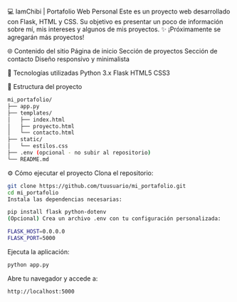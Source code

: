 💻 IamChibi | Portafolio Web Personal
Este es un proyecto web desarrollado con Flask, HTML y CSS.
Su objetivo es presentar un poco de información sobre mí, mis intereses y algunos de mis proyectos.
✨ ¡Próximamente se agregarán más proyectos!

🌐 Contenido del sitio
  Página de inicio
  Sección de proyectos
  Sección de contacto
  Diseño responsivo y minimalista

🚀 Tecnologías utilizadas
  Python 3.x
  Flask
  HTML5
  CSS3

📁 Estructura del proyecto
```bash
mi_portafolio/
├── app.py
├── templates/
│   ├── index.html
│   ├── proyecto.html
│   └── contacto.html
├── static/
│   └── estilos.css
├── .env (opcional - no subir al repositorio)
└── README.md
```
⚙️ Cómo ejecutar el proyecto
Clona el repositorio:

```bash
git clone https://github.com/tuusuario/mi_portafolio.git
cd mi_portafolio
Instala las dependencias necesarias:
```
```bash
pip install flask python-dotenv
(Opcional) Crea un archivo .env con tu configuración personalizada:
```
```bash
FLASK_HOST=0.0.0.0
FLASK_PORT=5000
```
Ejecuta la aplicación:
```bash
python app.py
```
Abre tu navegador y accede a:

```bash
http://localhost:5000
```
